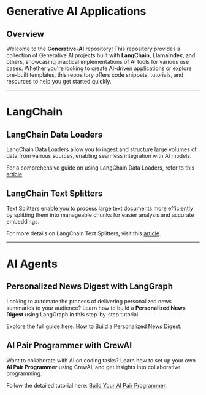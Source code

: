 # Generative AI Applications

## Overview
Welcome to the **Generative-AI** repository! This repository provides a collection of Generative AI projects built with **LangChain**, **LlamaIndex**, and others, showcasing practical implementations of AI tools for various use cases. Whether you're looking to create AI-driven applications or explore pre-built templates, this repository offers code snippets, tutorials, and resources to help you get started quickly.

---

# LangChain

## LangChain Data Loaders
LangChain Data Loaders allow you to ingest and structure large volumes of data from various sources, enabling seamless integration with AI models.

For a comprehensive guide on using LangChain Data Loaders, refer to this [article](https://www.analyticsvidhya.com/blog/2024/07/langchain-document-loaders/?utm_source=social%20&utm_medium=github).

## LangChain Text Splitters
Text Splitters enable you to process large text documents more efficiently by splitting them into manageable chunks for easier analysis and accurate embeddings.

For more details on LangChain Text Splitters, visit this [article](https://www.analyticsvidhya.com/blog/2024/07/langchain-text-splitters/?utm_source=social&utm_medium=github).

---

# AI Agents

## Personalized News Digest with LangGraph
Looking to automate the process of delivering personalized news summaries to your audience? Learn how to build a **Personalized News Digest** using LangGraph in this step-by-step tutorial.

Explore the full guide here: [How to Build a Personalized News Digest](https://www.analyticsvidhya.com/blog/2024/09/personalized-news-digest/?utm_source=social%20&utm_medium=github).

## AI Pair Programmer with CrewAI
Want to collaborate with AI on coding tasks? Learn how to set up your own **AI Pair Programmer** using CrewAI, and get insights into collaborative programming.

Follow the detailed tutorial here: [Build Your AI Pair Programmer](https://www.analyticsvidhya.com/blog/2024/10/ai-pair-programmer/?utm_source=social%20&utm_medium=github).

